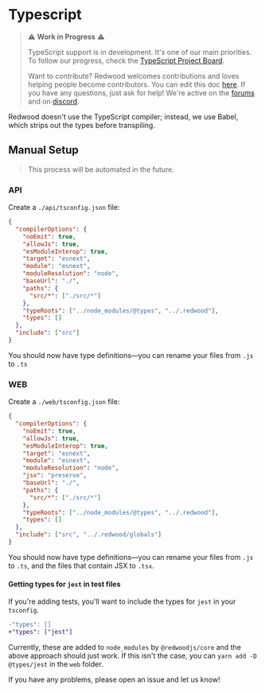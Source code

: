 # Typescript

> ⚠ **Work in Progress** ⚠️
>
> TypeScript support is in development. It's one of our main priorities. To follow our progress, check the [TypeScript Project Board](https://github.com/redwoodjs/redwood/projects/2).
>
> Want to contribute? Redwood welcomes contributions and loves helping people become contributors.
> You can edit this doc [here](https://github.com/redwoodjs/redwoodjs.com/blob/main/docs/typescript.md).
> If you have any questions, just ask for help! We're active on the [forums](https://community.redwoodjs.com/c/contributing/9) and on [discord](https://discord.com/channels/679514959968993311/747258086569541703).

Redwood doesn't use the TypeScript compiler; instead, we use Babel, which strips out the types before transpiling.

## Manual Setup

> This process will be automated in the future.

### API

Create a `./api/tsconfig.json` file:

```json
{
  "compilerOptions": {
    "noEmit": true,
    "allowJs": true,
    "esModuleInterop": true,
    "target": "esnext",
    "module": "esnext",
    "moduleResolution": "node",
    "baseUrl": "./",
    "paths": {
      "src/*": ["./src/*"]
    },
    "typeRoots": ["../node_modules/@types", "../.redwood"],
    "types": []
  },
  "include": ["src"]
}
```

You should now have type definitions&mdash;you can rename your files from `.js` to `.ts`

### WEB

Create a `./web/tsconfig.json` file:

```json
{
  "compilerOptions": {
    "noEmit": true,
    "allowJs": true,
    "esModuleInterop": true,
    "target": "esnext",
    "module": "esnext",
    "moduleResolution": "node",
    "jsx": "preserve",
    "baseUrl": "./",
    "paths": {
      "src/*": ["./src/*"]
    },
    "typeRoots": ["../node_modules/@types", "../.redwood"],
    "types": []
  },
  "include": ["src", "../.redwood/globals"]
}
```

You should now have type definitions&mdash;you can rename your files from `.js` to `.ts`, and the files that contain JSX to `.tsx`.

#### Getting types for `jest` in test files

If you're adding tests, you'll want to include the types for `jest` in your `tsconfig`.

```diff
-"types": []
+"types": ["jest"]
```

Currently, these are added to `node_modules` by `@redwoodjs/core` and the above approach should just work. If this isn't the case, you can `yarn add -D @types/jest` in the `web` folder.

If you have any problems, please open an issue and let us know!
